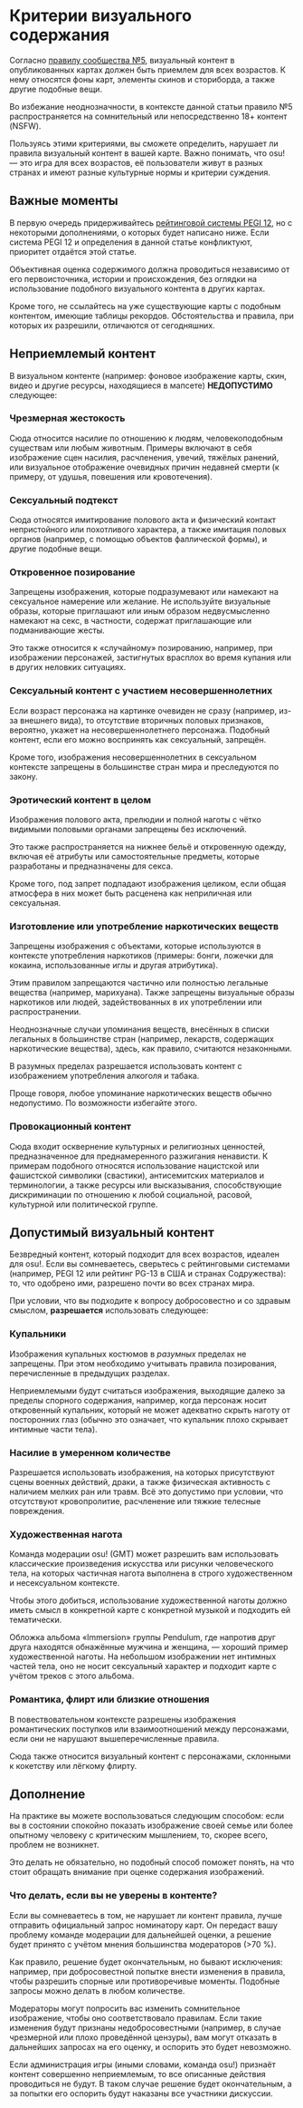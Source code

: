 # Критерии визуального содержания

Согласно [правилу сообщества №5](/wiki/Rules#правила-сообщества), визуальный контент в опубликованных картах должен быть приемлем для всех возрастов. К нему относятся фоны карт, элементы скинов и сториборда, а также другие подобные вещи.

Во избежание неоднозначности, в контексте данной статьи правило №5 распространяется на сомнительный или непосредственно 18+ контент (NSFW).

Пользуясь этими критериями, вы сможете определить, нарушает ли правила визуальный контент в вашей карте. Важно понимать, что osu! — это игра для всех возрастов, её пользователи живут в разных странах и имеют разные культурные нормы и критерии суждения.

## Важные моменты

В первую очередь придерживайтесь [рейтинговой системы PEGI 12](https://ru.wikipedia.org/wiki/Pan_European_Game_Information), но с некоторыми дополнениями, о которых будет написано ниже. Если система PEGI 12 и определения в данной статье конфликтуют, приоритет отдаётся этой статье.

Объективная оценка содержимого должна проводиться независимо от его первоисточника, истории и происхождения, без оглядки на использование подобного визуального контента в других картах.

Кроме того, не ссылайтесь на уже существующие карты с подобным контентом, имеющие таблицы рекордов. Обстоятельства и правила, при которых их разрешили, отличаются от сегодняшних.

## Неприемлемый контент

В визуальном контенте (например: фоновое изображение карты, скин, видео и другие ресурсы, находящиеся в мапсете) **НЕДОПУСТИМО** следующее:

### Чрезмерная жестокость

Сюда относится насилие по отношению к людям, человекоподобным существам или любым животным. Примеры включают в себя изображение сцен насилия, расчленения, увечий, тяжёлых ранений, или визуальное отображение очевидных причин недавней смерти (к примеру, от удушья, повешения или кровотечения).

### Сексуальный подтекст

Сюда относятся имитирование полового акта и физический контакт непристойного или похотливого характера, а также имитация половых органов (например, с помощью объектов фаллической формы), и другие подобные вещи.

### Откровенное позирование

Запрещены изображения, которые подразумевают или намекают на сексуальное намерение или желание. Не используйте визуальные образы, которые приглашают или иным образом недвусмысленно намекают на секс, в частности, содержат приглашающие или подманивающие жесты.

Это также относится к «случайному» позированию, например, при изображении персонажей, застигнутых врасплох во время купания или в других неловких ситуациях.

### Сексуальный контент с участием несовершеннолетних

Если возраст персонажа на картинке очевиден не сразу (например, из-за внешнего вида), то отсутствие вторичных половых признаков, вероятно, укажет на несовершеннолетнего персонажа. Подобный контент, если его можно воспринять как сексуальный, запрещён.

Кроме того, изображения несовершеннолетних в сексуальном контексте запрещены в большинстве стран мира и преследуются по закону.

### Эротический контент в целом

Изображения полового акта, прелюдии и полной наготы с чётко видимыми половыми органами запрещены без исключений.

Это также распространяется на нижнее бельё и откровенную одежду, включая её атрибуты или самостоятельные предметы, которые разработаны и предназначены для секса.

Кроме того, под запрет подпадают изображения целиком, если общая атмосфера в них может быть расценена как неприличная или сексуальная.

### Изготовление или употребление наркотических веществ

Запрещены изображения с объектами, которые используются в контексте употребления наркотиков (примеры: бонги, ложечки для кокаина, использованные иглы и другая атрибутика).

Этим правилом запрещаются частично или полностью легальные вещества (например, марихуана). Также запрещены визуальные образы наркотиков или людей, задействованных в их употреблении или распространении.

Неоднозначные случаи упоминания веществ, внесённых в списки легальных в большинстве стран (например, лекарств, содержащих наркотические вещества), здесь, как правило, считаются незаконными.

В разумных пределах разрешается использовать контент с изображением употребления алкоголя и табака.

Проще говоря, любое упоминание наркотических веществ обычно недопустимо. По возможности избегайте этого.

### Провокационный контент

Сюда входит осквернение культурных и религиозных ценностей, предназначенное для преднамеренного разжигания ненависти. К примерам подобного относятся использование нацистской или фашистской символики (свастики), антисемитских материалов и терминологии, а также ресурсы или высказывания, способствующие дискриминации по отношению к любой социальной, расовой, культурной или политической группе.

## Допустимый визуальный контент

Безвредный контент, который подходит для всех возрастов, идеален для osu!. Если вы сомневаетесь, сверьтесь с рейтинговыми системами (например, PEGI 12 или рейтинг PG-13 в США и странах Содружества): то, что одобрено ими, разрешено почти во всех странах мира.

При условии, что вы подходите к вопросу добросовестно и со здравым смыслом, **разрешается** использовать следующее:

### Купальники

Изображения купальных костюмов в *разумных* пределах не запрещены. При этом необходимо учитывать правила позирования, перечисленные в предыдущих разделах.

Неприемлемыми будут считаться изображения, выходящие далеко за пределы спорного содержания, например, когда персонаж носит откровенный купальник, который не может адекватно скрыть наготу от посторонних глаз (обычно это означает, что купальник плохо скрывает интимные части тела).

### Насилие в умеренном количестве

Разрешается использовать изображения, на которых присутствуют сцены военных действий, драки, а также физическая активность с наличием мелких ран или травм. Всё это допустимо при условии, что отсутствуют кровопролитие, расчленение или тяжкие телесные повреждения.

### Художественная нагота

Команда модерации osu! (GMT) может разрешить вам использовать классические произведения искусства или рисунки человеческого тела, на которых частичная нагота выполнена в строго художественном и несексуальном контексте.

Чтобы этого добиться, использование художественной наготы должно иметь смысл в конкретной карте с конкретной музыкой и подходить ей тематически.

Обложка альбома «Immersion» группы Pendulum, где напротив друг друга находятся обнажённые мужчина и женщина, — хороший пример художественной наготы. На небольшом изображении нет интимных частей тела, оно не носит сексуальный характер и подходит карте с учётом треков с этого альбома.

### Романтика, флирт или близкие отношения

В повествовательном контексте разрешены изображения романтических поступков или взаимоотношений между персонажами, если они не нарушают вышеперечисленные правила.

Сюда также относится визуальный контент с персонажами, склонными к кокетству или лёгкому флирту.

## Дополнение

На практике вы можете воспользоваться следующим способом: если вы в состоянии спокойно показать изображение своей семье или более опытному человеку с критическим мышлением, то, скорее всего, проблем не возникнет.

Это делать не обязательно, но подобный способ поможет понять, на что стоит обращать внимание при оценке содержания изображений.

### Что делать, если вы не уверены в контенте?

Если вы сомневаетесь в том, не нарушает ли контент правила, лучше отправить официальный запрос номинатору карт. Он передаст вашу проблему команде модерации для дальнейшей оценки, а решение будет принято с учётом мнения большинства модераторов (>70 %).

Как правило, решение будет окончательным, но бывают исключения: например, при добросовестной попытке внести изменения в правила, чтобы разрешить спорные или противоречивые моменты. Подобные запросы можно делать в любом количестве.

Модераторы могут попросить вас изменить сомнительное изображение, чтобы оно соответствовало правилам. Если такие изменения будут признаны недобросовестными (например, в случае чрезмерной или плохо проведённой цензуры), вам могут отказать в дальнейших запросах на его оценку, и оспорить это будет невозможно.

Если администрация игры (иными словами, команда osu!) признаёт контент совершенно неприемлемым, то все описанные действия проводиться не будут. В таком случае решение будет окончательным, а за попытки его оспорить будут наказаны все участники дискуссии.
